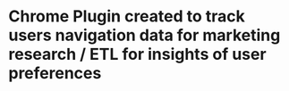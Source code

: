 <h1>Chrome Plugin created to track users navigation data for marketing research / ETL for insights of user preferences</h1>
